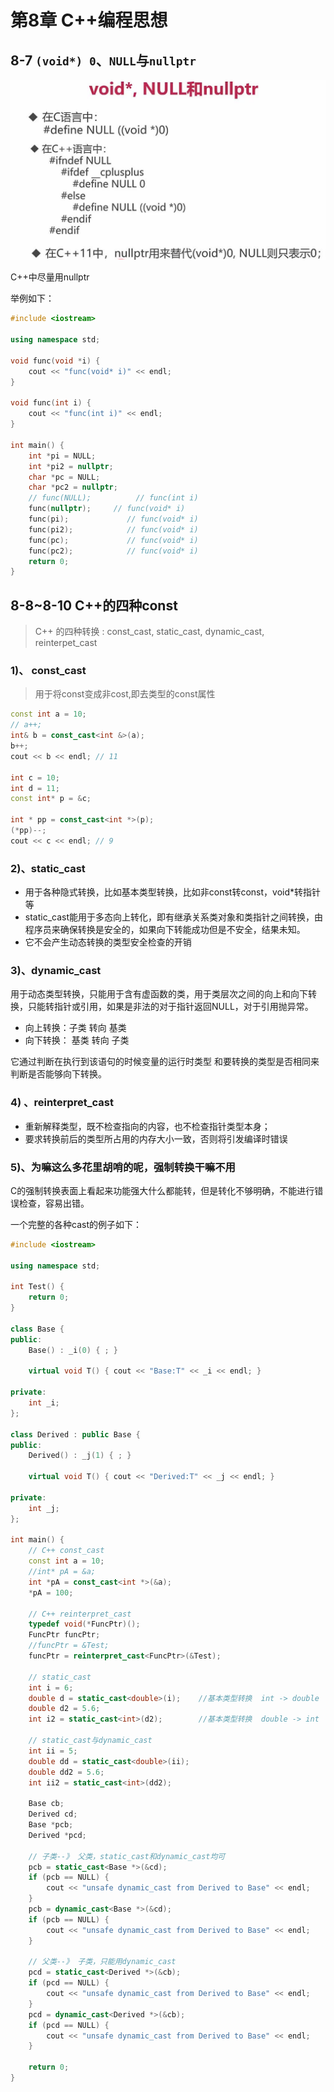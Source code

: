 # 第8章 C++编程思想

## 8-7 `(void*) 0`、`NULL`与`nullptr`
![三种NULL的区别](images/三种NULL的区别.png)

C++中尽量用nullptr

举例如下：
```cpp
#include <iostream>

using namespace std;

void func(void *i) {
    cout << "func(void* i)" << endl;
}

void func(int i) {
    cout << "func(int i)" << endl;
}

int main() {
    int *pi = NULL;
    int *pi2 = nullptr;
    char *pc = NULL;
    char *pc2 = nullptr;
    // func(NULL);          // func(int i)
    func(nullptr);     // func(void* i)
    func(pi);             // func(void* i)
    func(pi2);            // func(void* i)
    func(pc);             // func(void* i)
    func(pc2);            // func(void* i)
    return 0;
}
```

## 8-8~8-10 C++的四种const
> C++ 的四种转换 : const_cast, static_cast, dynamic_cast, reinterpet_cast

### 1)、 const_cast
> 用于将const变成非cost,即去类型的const属性
```cpp
const int a = 10;
// a++;
int& b = const_cast<int &>(a);
b++;
cout << b << endl; // 11

int c = 10;
int d = 11;
const int* p = &c;

int * pp = const_cast<int *>(p);
(*pp)--;
cout << c << endl; // 9
```

### 2)、static_cast
+ 用于各种隐式转换，比如基本类型转换，比如非const转const，void*转指针等
+ static_cast能用于多态向上转化，即有继承关系类对象和类指针之间转换，由程序员来确保转换是安全的，如果向下转能成功但是不安全，结果未知。
+ 它不会产生动态转换的类型安全检查的开销

### 3)、dynamic_cast
用于动态类型转换，只能用于含有虚函数的类，用于类层次之间的向上和向下转换，只能转指针或引用，如果是非法的对于指针返回NULL，对于引用抛异常。
+ 向上转换：子类 转向 基类
+ 向下转换： 基类 转向 子类

它通过判断在执行到该语句的时候变量的运行时类型 和要转换的类型是否相同来判断是否能够向下转换。

### 4) 、reinterpret_cast
+ 重新解释类型，既不检查指向的内容，也不检查指针类型本身；
+ 要求转换前后的类型所占用的内存大小一致，否则将引发编译时错误

### 5)、为嘛这么多花里胡哨的呢，强制转换干嘛不用
C的强制转换表面上看起来功能强大什么都能转，但是转化不够明确，不能进行错误检查，容易出错。

一个完整的各种cast的例子如下：
```cpp
#include <iostream>

using namespace std;

int Test() {
    return 0;
}

class Base {
public:
    Base() : _i(0) { ; }

    virtual void T() { cout << "Base:T" << _i << endl; }

private:
    int _i;
};

class Derived : public Base {
public:
    Derived() : _j(1) { ; }

    virtual void T() { cout << "Derived:T" << _j << endl; }

private:
    int _j;
};

int main() {
    // C++ const_cast
    const int a = 10;
    //int* pA = &a;
    int *pA = const_cast<int *>(&a);
    *pA = 100;

    // C++ reinterpret_cast
    typedef void(*FuncPtr)();
    FuncPtr funcPtr;
    //funcPtr = &Test;
    funcPtr = reinterpret_cast<FuncPtr>(&Test);

    // static_cast
    int i = 6;
    double d = static_cast<double>(i);    //基本类型转换  int -> double
    double d2 = 5.6;
    int i2 = static_cast<int>(d2);        //基本类型转换  double -> int

    // static_cast与dynamic_cast
    int ii = 5;
    double dd = static_cast<double>(ii);
    double dd2 = 5.6;
    int ii2 = static_cast<int>(dd2);

    Base cb;
    Derived cd;
    Base *pcb;
    Derived *pcd;

    // 子类--》 父类，static_cast和dynamic_cast均可
    pcb = static_cast<Base *>(&cd);
    if (pcb == NULL) {
        cout << "unsafe dynamic_cast from Derived to Base" << endl;
    }
    pcb = dynamic_cast<Base *>(&cd);
    if (pcb == NULL) {
        cout << "unsafe dynamic_cast from Derived to Base" << endl;
    }

    // 父类--》 子类，只能用dynamic_cast
    pcd = static_cast<Derived *>(&cb);
    if (pcd == NULL) {
        cout << "unsafe dynamic_cast from Derived to Base" << endl;
    }
    pcd = dynamic_cast<Derived *>(&cb);
    if (pcd == NULL) {
        cout << "unsafe dynamic_cast from Derived to Base" << endl;
    }

    return 0;
}
```

